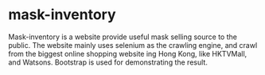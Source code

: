 # mask-inventory

Mask-inventory is a website provide useful mask selling source to the public. 
The website mainly uses selenium as the crawling engine, and crawl from the biggest online shopping website ing Hong Kong, like HKTVMall, and Watsons.
Bootstrap is used for demonstrating the result.
